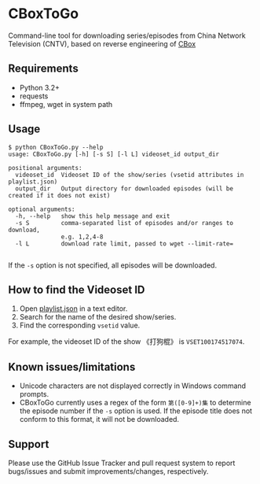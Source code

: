 # CBoxToGo

Command-line tool for downloading series/episodes from China Network Television (CNTV), based on reverse engineering of [CBox](http://cbox.cntv.cn/)

## Requirements

* Python 3.2+
* requests
* ffmpeg, wget in system path

## Usage

```
$ python CBoxToGo.py --help
usage: CBoxToGo.py [-h] [-s S] [-l L] videoset_id output_dir

positional arguments:
  videoset_id  Videoset ID of the show/series (vsetid attributes in playlist.json)
  output_dir   Output directory for downloaded episodes (will be created if it does not exist)

optional arguments:
  -h, --help   show this help message and exit
  -s S         comma-separated list of episodes and/or ranges to download,
               e.g. 1,2,4-8
  -l L         download rate limit, passed to wget --limit-rate=
 
```

If the `-s` option is not specified, all episodes will be downloaded.

## How to find the Videoset ID

1. Open [playlist.json](https://github.com/kz26/CBoxToGo/blob/master/playlist.json?raw=true) in a text editor.
2. Search for the name of the desired show/series.
3. Find the corresponding `vsetid` value.

For example, the videoset ID of the show 《打狗棍》 is `VSET100174517074`.

## Known issues/limitations

* Unicode characters are not displayed correctly in Windows command prompts.
* CBoxToGo currently uses a regex of the form `第([0-9]+)集` to determine the episode number if the `-s` option is used.
If the episode title does not conform to this format, it will not be downloaded.

## Support

Please use the GitHub Issue Tracker and pull request system to report bugs/issues and submit improvements/changes, respectively.  

